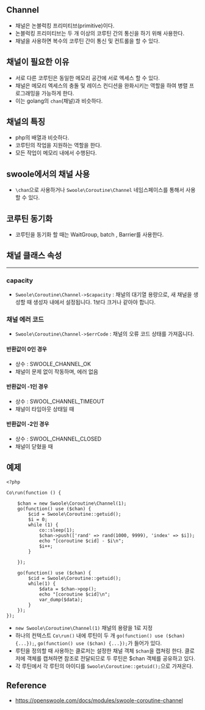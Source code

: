 ## Channel
- 채널은 논블럭킹 프리미티브(primitive)이다.
- 논블럭킹 프리미티브는 두 개 이상의 코루틴 간의 통신을 하기 위해 사용한다.
- 채널을 사용하면 복수의 코루틴 간이 통신 및 컨트롤을 할 수 있다.

## 채널이 필요한 이유
- 서로 다른 코루틴은 동일한 메모리 공간에 서로 엑세스 할 수 있다.
- 채널은 메모리 엑세스의 충돌 및 레이스 컨디션을 완화시키는 역할을 하여 병렬 프로그래밍을 가능하게 한다.
- 이는 golang의 `chan`(채널)과 비슷하다.

## 채널의 특징
- php의 배열과 비슷하다.
- 코루틴의 작업을 지원하는 역할을 한다.
- 모든 작업이 메모리 내에서 수행된다.


## swoole에서의 채널 사용
- `\chan`으로 사용하거나 `Swoole\Coroutine\Channel` 네임스페이스를 통해서 사용할 수 있다.

## 코루틴 동기화
- 코루틴을 동기화 할 때는 WaitGroup, batch , Barrier를 사용한다.

## 채널 클래스 속성
- ---

### capacity
- `Swoole\Coroutine\Channel->$capacity` : 채널의 대기열 용량으로, 새 채널을 생성할 때 생성자 내에서 설정됩니다. 1보다 크거나 같아야 합니다.

### 채널 에러 코드
- `Swoole\Coroutine\Channel->$errCode` : 채널의 오류 코드 상태를 가져옵니다.

#### 반환값이 0인 경우
- 상수 : SWOOLE_CHANNEL_OK
- 채널이 문제 없이 작동하며, 에러 없음

#### 반환값이 -1인 경우
- 상수 : SWOOL_CHANNEL_TIMEOUT
- 채널이 타임아웃 상태일 때


#### 반환값이 -2인 경우
- 상수 : SWOOL_CHANNEL_CLOSED
- 채널이 닫혔을 때

## 예제
```
<?php

Co\run(function () {

    $chan = new Swoole\Coroutine\Channel(1);
    go(function() use ($chan) {
        $cid = Swoole\Coroutine::getuid();
        $i = 0;
        while (1) {
            co::sleep(1);
            $chan->push(['rand' => rand(1000, 9999), 'index' => $i]);
            echo "[coroutine $cid] - $i\n";
            $i++;
        }

    });

    go(function() use ($chan) {
        $cid = Swoole\Coroutine::getuid();
        while(1) {
            $data = $chan->pop();
            echo "[coroutine $cid]\n";
            var_dump($data);
        }
    });
});
```
- `new Swoole\Coroutine\Channel(1)` 채널의 용량을 1로 지정
- 하나의 컨텍스트 `Co\run()` 내에 루틴이 두 개 `go(function() use ($chan) {...});`, `go(function() use ($chan) {...});`가 들어가 있다.
- 루틴을 정의할 때 사용하는 클로저는 설정한 채널 객체 `$chan`을 캡쳐링 한다. 클로저에 객체를 캡쳐하면 참조로 전달되므로 두 루틴은 $chan 객체를 공유하고 있다.
- 각 루틴에서 각 루틴의 아이디를 `Swoole\Coroutine::getuid();`으로 가져온다.



## Reference
- https://openswoole.com/docs/modules/swoole-coroutine-channel
